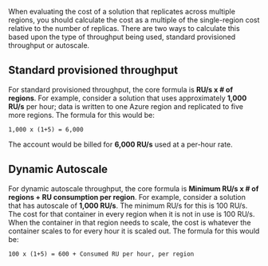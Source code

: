 When evaluating the cost of a solution that replicates across multiple regions, you should calculate the cost as a multiple of the single-region cost relative to the number of replicas. There are two ways to calculate this based upon the type of throughput being used, standard provisioned throughput or autoscale.

## Standard provisioned throughput

For standard provisioned throughput, the core formula is **RU/s x \# of regions**. For example, consider a solution that uses approximately **1,000 RU/s** per hour; data is written to one Azure region and replicated to five more regions. The formula for this would be:

```
1,000 x (1+5) = 6,000
```

The account would be billed for **6,000 RU/s** used at a per-hour rate.

## Dynamic Autoscale

For dynamic autoscale throughput, the core formula is **Minimum RU/s x \# of regions + RU consumption per region**. For example, consider a solution that has autoscale of **1,000 RU/s**. The minimum RU/s for this is 100 RU/s. The cost for that container in every region when it is not in use is 100 RU/s. When the container in that region needs to scale, the cost is whatever the container scales to for every hour it is scaled out. The formula for this would be:

```
100 x (1+5) = 600 + Consumed RU per hour, per region
```
